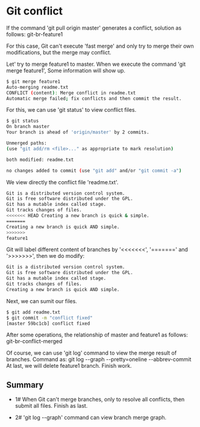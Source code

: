 # Git conflict

If the command 'git pull origin master' generates a conflict, solution as follows:
git-br-feature1

For this case, Git can't execute 'fast merge' and only try to merge their own modifications, but the merge may conflict.

Let' try to merge feature1 to master. When we execute the command 'git merge feature1', Some information will show up.
```bash
$ git merge feature1
Auto-merging readme.txt
CONFLICT (content): Merge conflict in readme.txt
Automatic merge failed; fix conflicts and then commit the result.
```


For this, we can use 'git status' to view conflict files.
```bash
$ git status
On branch master
Your branch is ahead of 'origin/master' by 2 commits.

Unmerged paths:
(use "git add/rm <file>..." as appropriate to mark resolution)

both modified: readme.txt

no changes added to commit (use "git add" and/or "git commit -a")
```


We view directly the conflict file 'readme.txt'.
```bash
Git is a distributed version control system.
Git is free software distributed under the GPL.
Git has a mutable index called stage.
Git tracks changes of files.
<<<<<<< HEAD Creating a new branch is quick & simple. 
======= 
Creating a new branch is quick AND simple. 
>>>>>>> 
feature1
```


Git will label different content of branches by '<<<<<<<', '=======' and '>>>>>>>', then we do modify:
```bash
Git is a distributed version control system.
Git is free software distributed under the GPL.
Git has a mutable index called stage.
Git tracks changes of files.
Creating a new branch is quick AND simple.
```


Next, we can sumit our files.
```bash
$ git add readme.txt 
$ git commit -m "conflict fixed"
[master 59bc1cb] conflict fixed
```

After some operations, the relationship of master and feature1 as follows:
git-br-conflict-merged

Of course, we can use 'git log' command to view the merge result of branches.
Command as: git log --graph --pretty=oneline --abbrev-commit
At last, we will delete feature1 branch.
Finish work.

## Summary
- 1#  When Git can't merge branches,  only to resolve all conflicts, then submit all files. Finish as last.

- 2#  'git log --graph' command can view branch merge graph.